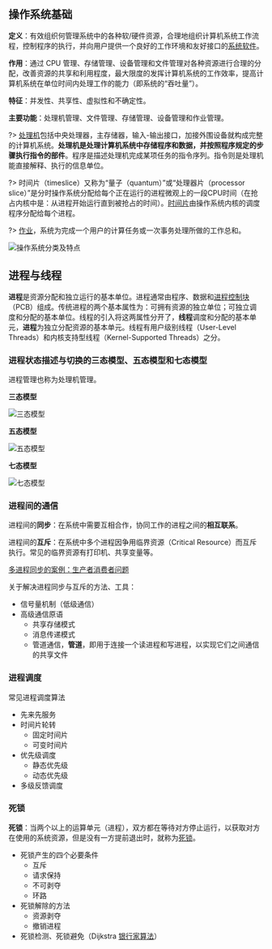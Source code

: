 ## 操作系统基础

**定义**：有效组织何管理系统中的各种软/硬件资源，合理地组织计算机系统工作流程，控制程序的执行，并向用户提供一个良好的工作环境和友好接口的[系统软件](https://zh.wikipedia.org/wiki/%E7%B3%BB%E7%BB%9F%E8%BD%AF%E4%BB%B6)。

**作用**：通过 CPU 管理、存储管理、设备管理和文件管理对各种资源进行合理的分配，改善资源的共享和利用程度，最大限度的发挥计算机系统的工作效率，提高计算机系统在单位时间内处理工作的能力（即系统的“吞吐量”）。

**特征**：并发性、共享性、虚拟性和不确定性。

**主要功能**：处理机管理、文件管理、存储管理、设备管理和作业管理。

?> [处理机](https://baike.baidu.com/item/%E5%A4%84%E7%90%86%E6%9C%BA)包括中央处理器，主存储器，输入-输出接口，加接外围设备就构成完整的计算机系统。**处理机是处理计算机系统中存储程序和数据，并按照程序规定的步骤执行指令的部件**。程序是描述处理机完成某项任务的指令序列。指令则是处理机能直接解释、执行的信息单位。

?> 时间片（timeslice）又称为“量子（quantum）”或“处理器片（processor slice）”是分时操作系统分配给每个正在运行的进程微观上的一段CPU时间（在抢占内核中是：从进程开始运行直到被抢占的时间）。[时间片](https://zh.wikipedia.org/wiki/%E6%97%B6%E9%97%B4%E7%89%87)由操作系统内核的调度程序分配给每个进程。

?> [作业](https://baike.baidu.com/item/%E4%BD%9C%E4%B8%9A/17331008)，系统为完成一个用户的计算任务或一次事务处理所做的工作总和。

![操作系统分类及特点](https://cdn.jsdelivr.net/gh/ssmath/mypic/img/20200214194901.png)

## 进程与线程

**进程**是资源分配和独立运行的基本单位。进程通常由程序、数据和[进程控制块](https://baike.baidu.com/item/%E8%BF%9B%E7%A8%8B%E6%8E%A7%E5%88%B6%E5%9D%97)（PCB）组成。传统进程的两个基本属性为：可拥有资源的独立单位；可独立调度和分配的基本单位。线程的引入将这两属性分开了，**线程**调度和分配的基本单元，**进程**为独立分配资源的基本单元。线程有用户级别线程（User-Level Threads）和内核支持型线程（Kernel-Supported Threads）之分。

### 进程状态描述与切换的三态模型、五态模型和七态模型

进程管理也称为处理机管理。

**三态模型**

![三态模型](https://cdn.jsdelivr.net/gh/ssmath/mypic/img/20200214202300.png)

**五态模型**

![五态模型](https://cdn.jsdelivr.net/gh/ssmath/mypic/img/20200214201937.png)

**七态模型**

![七态模型](https://cdn.jsdelivr.net/gh/ssmath/mypic/img/20200214202415.png)

### 进程间的通信

进程间的**同步**：在系统中需要互相合作，协同工作的进程之间的**相互联系**。

进程间的**互斥**：在系统中多个进程因争用临界资源（Critical Resource）而互斥执行。常见的临界资源有打印机、共享变量等。

[多进程同步的案例：生产者消费者问题](https://zh.wikipedia.org/zh-hans/%E7%94%9F%E4%BA%A7%E8%80%85%E6%B6%88%E8%B4%B9%E8%80%85%E9%97%AE%E9%A2%98)

关于解决进程同步与互斥的方法、工具：

- 信号量机制（低级通信）
- 高级通信原语
  - 共享存储模式
  - 消息传递模式
  - 管道通信，**管道**，即用于连接一个读进程和写进程，以实现它们之间通信的共享文件

### 进程调度

常见进程调度算法

- 先来先服务
- 时间片轮转
  - 固定时间片
  - 可变时间片
- 优先级调度
  - 静态优先级
  - 动态优先级
- 多级反馈调度

### 死锁

**死锁**：当两个以上的运算单元（进程），双方都在等待对方停止运行，以获取对方在使用的系统资源，但是没有一方提前退出时，就称为[死锁](https://zh.wikipedia.org/wiki/%E6%AD%BB%E9%94%81)。

- 死锁产生的四个必要条件
  - 互斥
  - 请求保持
  - 不可剥夺
  - 环路
- 死锁解除的方法
  - 资源剥夺
  - 撤销进程
- 死锁检测、死锁避免（Dijkstra [银行家算法](https://zh.wikipedia.org/zh-cn/%E9%93%B6%E8%A1%8C%E5%AE%B6%E7%AE%97%E6%B3%95)）